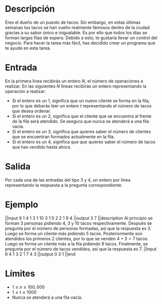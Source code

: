 # Descripción

Eres el dueño de un puesto de tacos. Sin embargo, en estas últimas semanas tus tacos se han vuelto realmente famosos dentro de la ciudad gracias a su sabor único e inigualable. Es por ello que todos los días se forman largas filas de espera. Debido a esto, te gustaría llevar un control del negocio. Para hacer la tarea más fácil, has decidido crear un programa que te ayude en esta tarea.

# Entrada

En la primera línea recibirás un entero $N$, el número de operaciones a realizar. En las siguientes $N$ líneas recibirás un entero representando la operación a realizar:

 - Si el entero es un $1$, significa que un nuevo cliente se forma en la fila, por lo que deberás leer un entero $t$ representando el número de tacos que desea ordenar.
 - Si el entero es un $2$, significa que el cliente que se encuentra al frente de la fila será atendido. Se asegura que nunca se atenderá a una fila vacía.
 - Si el entero es un $3$, significa que quieres saber el número de clientes que se encuentran formados actualmente en la fila.
 - Si el entero es un $4$, significa que que quieres saber el número de tacos que has vendido hasta ahora.

# Salida

Por cada una de las entradas del tipo $3$ y $4$, un entero por línea representando la respuesta a la pregunta correspondiente.

# Ejemplo

||input
9
1 4
1 3
1 10
3
1 5
2
2
1 9
4
||output
3
7
||description
Al principio se forman 3 personas pidiendo $4$, $3$ y $10$ tacos respectivamente. Después se pregunta por el número de personas formadas, así que la respuesta es $3$. Luego se forma un cliente más pidiendo $5$ tacos. Posteriormente son atendidos los primeros 2 clientes, por lo que se venden $4+3=7$ tacos. Luego se forma un cliente más a la fila pidiendo $9$ tacos. Finalmente, se pregunta por el número de tacos vendidos, así que la respuesta es $7$.
||input
6
4
1 3
2
1 7
4
3
||output
0
3
1
||end

# Límites

* $1 \leq n \leq 100,000$
* $1 \leq t \leq 1000$
* Nunca se atenderá a una fila vacía.
